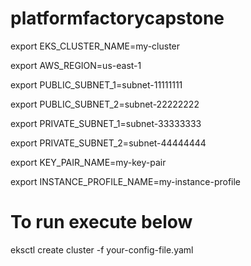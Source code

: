 # platformfactorycapstone
export EKS_CLUSTER_NAME=my-cluster

export AWS_REGION=us-east-1

export PUBLIC_SUBNET_1=subnet-11111111

export PUBLIC_SUBNET_2=subnet-22222222

export PRIVATE_SUBNET_1=subnet-33333333

export PRIVATE_SUBNET_2=subnet-44444444

export KEY_PAIR_NAME=my-key-pair

export INSTANCE_PROFILE_NAME=my-instance-profile

# To run execute below
eksctl create cluster -f your-config-file.yaml



